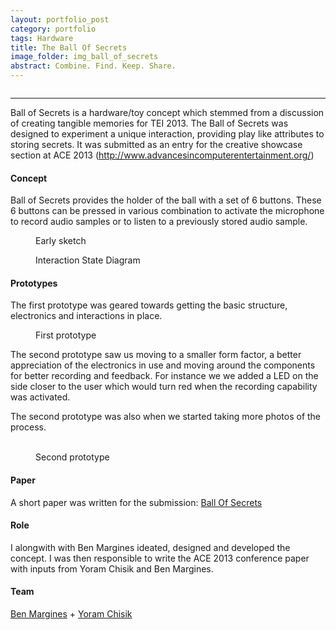 ```yaml
---
layout: portfolio_post
category: portfolio
tags: Hardware
title: The Ball Of Secrets
image_folder: img_ball_of_secrets
abstract: Combine. Find. Keep. Share.
---
```


<figure class="post-image">
	<img lazysrc="/img/img_ball_of_secrets/ballOfSecrets.jpg">
</figure>
<hr>

Ball of Secrets is a hardware/toy concept which stemmed from a discussion of creating tangible memories for TEI 2013. The Ball of Secrets was designed to experiment a unique interaction, providing play like attributes to storing secrets. It was submitted as an entry for the creative showcase section at ACE 2013 (http://www.advancesincomputerentertainment.org/)

<h4>Concept</h4>

Ball of Secrets provides the holder of the ball with a set of 6 buttons. These 6 buttons can be pressed in various combination to activate the microphone to record audio samples or to listen to a previously stored audio sample.

<figure class="post-image">
	<img lazysrc="/img/img_ball_of_secrets/sketch.png">
	<figcaption>Early sketch</figcaption>
</figure>

<figure class="post-image">
	<img lazysrc="/img/img_ball_of_secrets/flowchart.jpg">
	<figcaption>Interaction State Diagram</figcaption>
</figure>

<h4>Prototypes</h4>

The first prototype was geared towards getting the basic structure, electronics and interactions in place.

<figure class="post-image">
	<img lazysrc="/img/img_ball_of_secrets/first_prototype.jpg">
	<figcaption>First prototype</figcaption>
</figure>

The second prototype saw us moving to a smaller form factor, a better appreciation of the electronics in use and moving around the components for better recording and feedback. For instance we we added a LED on the side closer to the user which would turn red when the recording capability was activated.

The second prototype was also when we started taking more photos of the process.

<figure class="post-image-thumbnails">
	<img lazysrc="/img/img_ball_of_secrets/2prototype_1.jpg" class="post-thumbnail img-polaroid">
	<img lazysrc="/img/img_ball_of_secrets/2prototype_2.jpg" class="post-thumbnail img-polaroid">
	<img lazysrc="/img/img_ball_of_secrets/2prototype_3.jpg" class="post-thumbnail img-polaroid">
	<img lazysrc="/img/img_ball_of_secrets/2prototype_4.jpg" class="post-thumbnail img-polaroid">
	<img lazysrc="/img/img_ball_of_secrets/2prototype_5.jpg" class="post-thumbnail img-polaroid">
	<img lazysrc="/img/img_ball_of_secrets/2prototype_6.jpg" class="post-thumbnail img-polaroid">
	<figcaption>Second prototype</figcaption>
</figure>

<h4>Paper</h4>

A short paper was written for the submission: <a href="/img/img_ball_of_secrets/MarginesGuptaChisik_BallOfSecrets.pdf">Ball Of Secrets</a>

<h4>Role</h4>

I alongwith with Ben Margines ideated, designed and developed the concept. I was then responsible to write the ACE 2013 conference paper with inputs from Yoram Chisik and Ben Margines.

<h4>Team</h4>

[Ben Margines](http://benmargines.com) + [Yoram Chisik](http://scholar.google.com/citations?user=TMi9YjIAAAAJ&hl=en&oi=ao)